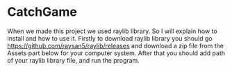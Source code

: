 # CatchGame

When we made this project we used raylib library. So I will explain how to install and how to use it. Firstly to download raylib library you should go  https://github.com/raysan5/raylib/releases  and download a zip file from the Assets part below for your computer system. After that you should add path of your raylib library file, and run the program.
